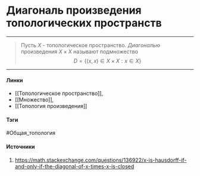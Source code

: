 # Диагональ произведения топологических пространств
***
> Пусть $X$ - топологическое пространство. *Диагональю* произведения $X\times X$ называют подмножество $$D=\{(x,x)\in X\times X :x\in X\}$$
***
#### Линки
- [[Топологическое пространство]],
- [[Множество]],
- [[Топология произведения]]
#### Тэги
 #Общая_топология 
#### Источники
1. https://math.stackexchange.com/questions/136922/x-is-hausdorff-if-and-only-if-the-diagonal-of-x-times-x-is-closed